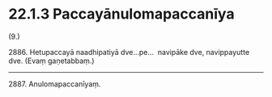 

# 22.1.3 Paccayānulomapaccanīya




(9.)

2886\. Hetupaccayā naadhipatiyā dve…pe…  navipāke dve, navippayutte dve. (Evaṃ gaṇetabbaṃ.)

---

2887\. Anulomapaccanīyaṃ.





